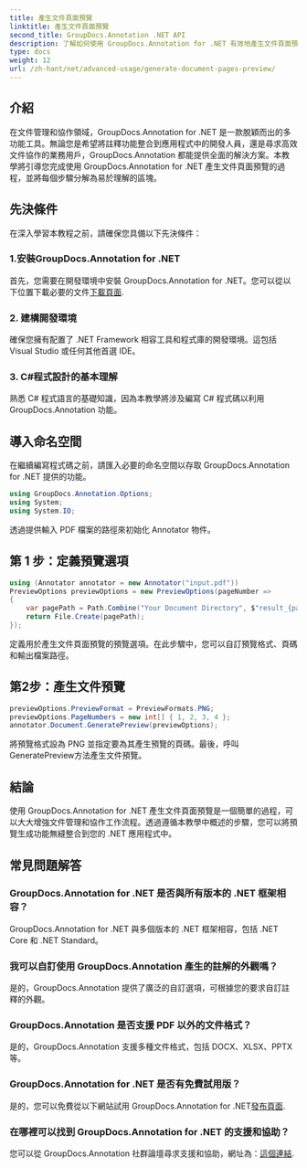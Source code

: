 ```yaml
---
title: 產生文件頁面預覽
linktitle: 產生文件頁面預覽
second_title: GroupDocs.Annotation .NET API
description: 了解如何使用 GroupDocs.Annotation for .NET 有效地產生文件頁面預覽。透過此綜合功能增強您的文件管理工作流程。
type: docs
weight: 12
url: /zh-hant/net/advanced-usage/generate-document-pages-preview/
---
```

## 介紹
在文件管理和協作領域，GroupDocs.Annotation for .NET 是一款脫穎而出的多功能工具。無論您是希望將註釋功能整合到應用程式中的開發人員，還是尋求高效文件協作的業務用戶，GroupDocs.Annotation 都能提供全面的解決方案。本教學將引導您完成使用 GroupDocs.Annotation for .NET 產生文件頁面預覽的過程，並將每個步驟分解為易於理解的區塊。
## 先決條件
在深入學習本教程之前，請確保您具備以下先決條件：
### 1.安裝GroupDocs.Annotation for .NET
首先，您需要在開發環境中安裝 GroupDocs.Annotation for .NET。您可以從以下位置下載必要的文件[下載頁面](https://releases.groupdocs.com/annotation/net/).
### 2. 建構開發環境
確保您擁有配置了 .NET Framework 相容工具和程式庫的開發環境。這包括 Visual Studio 或任何其他首選 IDE。
### 3. C#程式設計的基本理解
熟悉 C# 程式語言的基礎知識，因為本教學將涉及編寫 C# 程式碼以利用 GroupDocs.Annotation 功能。

## 導入命名空間
在繼續編寫程式碼之前，請匯入必要的命名空間以存取 GroupDocs.Annotation for .NET 提供的功能。

```csharp
using GroupDocs.Annotation.Options;
using System;
using System.IO;

```
透過提供輸入 PDF 檔案的路徑來初始化 Annotator 物件。
## 第 1 步：定義預覽選項
```csharp
using (Annotator annotator = new Annotator("input.pdf"))
PreviewOptions previewOptions = new PreviewOptions(pageNumber =>
{
    var pagePath = Path.Combine("Your Document Directory", $"result_{pageNumber}.png");
    return File.Create(pagePath);
});
```
定義用於產生文件頁面預覽的預覽選項。在此步驟中，您可以自訂預覽格式、頁碼和輸出檔案路徑。
## 第2步：產生文件預覽
```csharp
previewOptions.PreviewFormat = PreviewFormats.PNG;
previewOptions.PageNumbers = new int[] { 1, 2, 3, 4 };
annotator.Document.GeneratePreview(previewOptions);
```
將預覽格式設為 PNG 並指定要為其產生預覽的頁碼。最後，呼叫GeneratePreview方法產生文件預覽。

## 結論
使用 GroupDocs.Annotation for .NET 產生文件頁面預覽是一個簡單的過程，可以大大增強文件管理和協作工作流程。透過遵循本教學中概述的步驟，您可以將預覽生成功能無縫整合到您的 .NET 應用程式中。
## 常見問題解答
### GroupDocs.Annotation for .NET 是否與所有版本的 .NET 框架相容？
GroupDocs.Annotation for .NET 與多個版本的 .NET 框架相容，包括 .NET Core 和 .NET Standard。
### 我可以自訂使用 GroupDocs.Annotation 產生的註解的外觀嗎？
是的，GroupDocs.Annotation 提供了廣泛的自訂選項，可根據您的要求自訂註釋的外觀。
### GroupDocs.Annotation 是否支援 PDF 以外的文件格式？
是的，GroupDocs.Annotation 支援多種文件格式，包括 DOCX、XLSX、PPTX 等。
### GroupDocs.Annotation for .NET 是否有免費試用版？
是的，您可以免費從以下網站試用 GroupDocs.Annotation for .NET[發布頁面](https://releases.groupdocs.com/).
### 在哪裡可以找到 GroupDocs.Annotation for .NET 的支援和協助？
您可以從 GroupDocs.Annotation 社群論壇尋求支援和協助，網址為：[這個連結](https://forum.groupdocs.com/c/annotation/10).